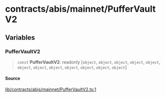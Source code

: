# contracts/abis/mainnet/PufferVaultV2

## Variables

### PufferVaultV2

> `const` **PufferVaultV2**: readonly [`object`, `object`, `object`, `object`, `object`, `object`, `object`, `object`, `object`, `object`, `object`, `object`]

#### Source

[lib/contracts/abis/mainnet/PufferVaultV2.ts:1](https://github.com/PufferFinance/puffer-sdk/blob/a99d16a4c81c9790bc5d674be8b4ae73da6c9ab6/lib/contracts/abis/mainnet/PufferVaultV2.ts#L1)

